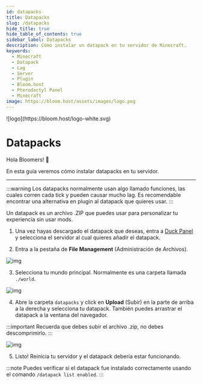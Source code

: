 ```yaml
---
id: datapacks
title: Datapacks
slug: /datapacks
hide_title: true
hide_table_of_contents: true
sidebar_label: Datapacks
description: Cómo instalar un datapack en tu servidor de Minecraft.
keywords:
  - Minecraft
  - Datapack
  - Lag
  - Server
  - Plugin
  - Bloom.host
  - Pterodactyl Panel
  - Minecraft
image: https://bloom.host/assets/images/logo.png
---
```


<div class="text--center">
![logo](https://bloom.host/logo-white.svg)
<h1>Datapacks</h1>
</div>

Hola Bloomers! 👋

En esta guía veremos cómo instalar datapacks en tu servidor.

---

:::warning
Los datapacks normalmente usan algo llamado funciones, las cuales corren cada tick y pueden causar mucho lag. Es 
recomendable encontrar una alternativa en plugin al datapack que quieres usar.
:::

Un datapack es un archivo .ZIP que puedes usar para personalizar tu experiencia sin usar mods.

1. Una vez hayas descargado el datapack que deseas, entra a [Duck Panel](https://mc.bloom.host/) y selecciona el servidor
al cual quieres añadir el datapack.

2. Entra a la pestaña de **File Management** (Administración de Archivos).

![img](/imgs/running_a_server/datapacks/1.png)

3. Selecciona tu mundo principal. Normalmente es una carpeta llamada `./world`.

![img](/imgs/running_a_server/datapacks/2.png)

4. Abre la carpeta `datapacks` y click en **Upload** (Subir) en la parte de arriba a la derecha y selecciona tu datapack.
También puedes arrastrar el datapack a la ventana del navegador.

:::important
Recuerda que debes subir el archivo .zip, no debes descomprimirlo.
:::

![img](/imgs/running_a_server/datapacks/3.png)

5. Listo! Reinicia tu servidor y el datapack debería estar funcionando.

:::note
Puedes verificar si el datapack fue instalado correctamente usando el comando `/datapack list enabled`.
:::
